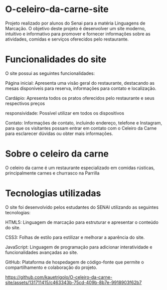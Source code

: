 # O-celeiro-da-carne-site
Projeto realizado por alunos do Senai para a matéria Linguagens de Marcação. O objetivo deste projeto é desenvolver um site moderno, intuitivo e informativo para promover e fornecer informações sobre as atividades, comidas e serviços oferecidos pelo restaurante.

# Funcionalidades do site
O site possui as seguintes funcionalidades:

Página inicial: Apresenta uma visão geral do restaurante, destacando as mesas disponíveis para reserva, informações para contato e localização.

Cardápio: Apresenta todos os pratos oferecidos pelo restaurante e seus respectivos preços

responsividade: Possível utilizar em todos os dispositivos

Contato: Informações de contato, incluindo endereço, telefone e Instagram, para que os visitantes possam entrar em contato com o Celeiro da Carne para esclarecer dúvidas ou obter mais informações.

# Sobre o celeiro da carne
O celeiro da carne é um restaurante especializado em comidas rústicas, principalmente carnes e churrasco na Parrilla

# Tecnologias utilizadas
O site foi desenvolvido pelos estudantes do SENAI utilizando as seguintes tecnologias:

HTML5: Linguagem de marcação para estruturar e apresentar o conteúdo do site.

CSS3: Folhas de estilo para estilizar e melhorar a aparência do site.

JavaScript: Linguagem de programação para adicionar interatividade e funcionalidades avançadas ao site.

GitHub: Plataforma de hospedagem de código-fonte que permite o compartilhamento e colaboração do projeto.


https://github.com/kauetrigolo/O-celeiro-da-carne-site/assets/131711415/c463343b-75cd-409b-8b7e-9918903f62b7


